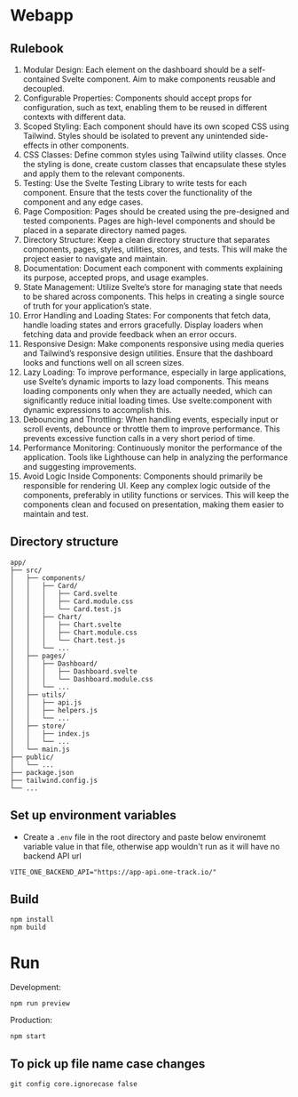 # Webapp

## Rulebook

1. Modular Design: Each element on the dashboard should be a self-contained Svelte component. Aim to make components reusable and decoupled.
2. Configurable Properties: Components should accept props for configuration, such as text, enabling them to be reused in different contexts with different data.
3. Scoped Styling: Each component should have its own scoped CSS using Tailwind. Styles should be isolated to prevent any unintended side-effects in other components.
4. CSS Classes: Define common styles using Tailwind utility classes. Once the styling is done, create custom classes that encapsulate these styles and apply them to the relevant components.
5. Testing: Use the Svelte Testing Library to write tests for each component. Ensure that the tests cover the functionality of the component and any edge cases.
6. Page Composition: Pages should be created using the pre-designed and tested components. Pages are high-level components and should be placed in a separate directory named pages.
7. Directory Structure: Keep a clean directory structure that separates components, pages, styles, utilities, stores, and tests. This will make the project easier to navigate and maintain.
8. Documentation: Document each component with comments explaining its purpose, accepted props, and usage examples.
9. State Management: Utilize Svelte’s store for managing state that needs to be shared across components. This helps in creating a single source of truth for your application’s state.
10. Error Handling and Loading States: For components that fetch data, handle loading states and errors gracefully. Display loaders when fetching data and provide feedback when an error occurs.
11. Responsive Design: Make components responsive using media queries and Tailwind’s responsive design utilities. Ensure that the dashboard looks and functions well on all screen sizes.
12. Lazy Loading: To improve performance, especially in large applications, use Svelte’s dynamic imports to lazy load components. This means loading components only when they are actually needed, which can significantly reduce initial loading times. Use svelte:component with dynamic expressions to accomplish this.
13. Debouncing and Throttling: When handling events, especially input or scroll events, debounce or throttle them to improve performance. This prevents excessive function calls in a very short period of time.
14. Performance Monitoring: Continuously monitor the performance of the application. Tools like Lighthouse can help in analyzing the performance and suggesting improvements.
15. Avoid Logic Inside Components: Components should primarily be responsible for rendering UI. Keep any complex logic outside of the components, preferably in utility functions or services. This will keep the components clean and focused on presentation, making them easier to maintain and test.

## Directory structure

```
app/
├── src/
│   ├── components/
│   │   ├── Card/
│   │   │   ├── Card.svelte
│   │   │   ├── Card.module.css
│   │   │   └── Card.test.js
│   │   ├── Chart/
│   │   │   ├── Chart.svelte
│   │   │   ├── Chart.module.css
│   │   │   └── Chart.test.js
│   │   └── ...
│   ├── pages/
│   │   ├── Dashboard/
│   │   │   ├── Dashboard.svelte
│   │   │   └── Dashboard.module.css
│   │   └── ...
│   ├── utils/
│   │   ├── api.js
│   │   ├── helpers.js
│   │   └── ...
│   ├── store/
│   │   ├── index.js
│   │   └── ...
│   └── main.js
├── public/
│   └── ...
├── package.json
├── tailwind.config.js
└── ...
```

## Set up environment variables

- Create a `.env` file in the root directory and paste below environemt variable value in that file, otherwise app wouldn't run as it will have no backend API url

```
VITE_ONE_BACKEND_API="https://app-api.one-track.io/"
```

## Build

```
npm install
npm build
```

# Run

Development:

```
npm run preview
```

Production:

```
npm start
```

## To pick up file name case changes

```
git config core.ignorecase false
```
